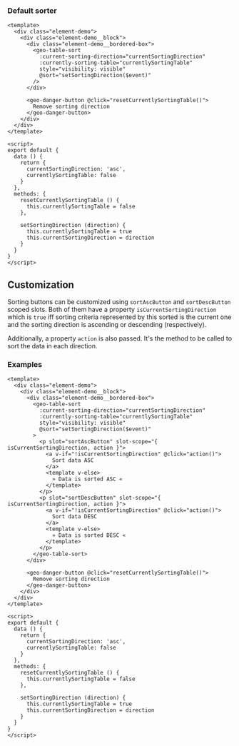 ### Default sorter

```vue live
<template>
  <div class="element-demo">
    <div class="element-demo__block">
      <div class="element-demo__bordered-box">
        <geo-table-sort
          :current-sorting-direction="currentSortingDirection"
          :currently-sorting-table="currentlySortingTable"
          style="visibility: visible"
          @sort="setSortingDirection($event)"
        />
      </div>

      <geo-danger-button @click="resetCurrentlySortingTable()">
        Remove sorting direction
      </geo-danger-button>
    </div>
  </div>
</template>

<script>
export default {
  data () {
    return {
      currentSortingDirection: 'asc',
      currentlySortingTable: false
    }
  },
  methods: {
    resetCurrentlySortingTable () {
      this.currentlySortingTable = false
    },

    setSortingDirection (direction) {
      this.currentlySortingTable = true
      this.currentSortingDirection = direction
    }
  }
}
</script>
```

## Customization

Sorting buttons can be customized using `sortAscButton` and `sortDescButton`
scoped slots. Both of them have a property `isCurrentSortingDirection` which is
`true` iff sorting criteria represented by this sorted is the current one and
the sorting direction is ascending or descending (respectively).

Additionally, a property `action` is also passed. It's the method to be called
to sort the data in each direction.

### Examples

```vue live
<template>
  <div class="element-demo">
    <div class="element-demo__block">
      <div class="element-demo__bordered-box">
        <geo-table-sort
          :current-sorting-direction="currentSortingDirection"
          :currently-sorting-table="currentlySortingTable"
          style="visibility: visible"
          @sort="setSortingDirection($event)"
        >
          <p slot="sortAscButton" slot-scope="{ isCurrentSortingDirection, action }">
            <a v-if="!isCurrentSortingDirection" @click="action()">
              Sort data ASC
            </a>
            <template v-else>
              » Data is sorted ASC «
            </template>
          </p>
          <p slot="sortDescButton" slot-scope="{ isCurrentSortingDirection, action }">
            <a v-if="!isCurrentSortingDirection" @click="action()">
              Sort data DESC
            </a>
            <template v-else>
              » Data is sorted DESC «
            </template>
          </p>
        </geo-table-sort>
      </div>

      <geo-danger-button @click="resetCurrentlySortingTable()">
        Remove sorting direction
      </geo-danger-button>
    </div>
  </div>
</template>

<script>
export default {
  data () {
    return {
      currentSortingDirection: 'asc',
      currentlySortingTable: false
    }
  },
  methods: {
    resetCurrentlySortingTable () {
      this.currentlySortingTable = false
    },

    setSortingDirection (direction) {
      this.currentlySortingTable = true
      this.currentSortingDirection = direction
    }
  }
}
</script>
```
